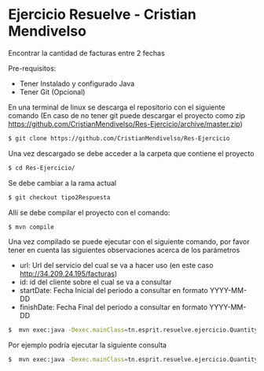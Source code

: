 # Ejercicio Resuelve - Cristian Mendivelso

Encontrar la cantidad de facturas entre 2 fechas

Pre-requisitos: 
  - Tener Instalado y configurado Java
  - Tener Git (Opcional)

En una terminal de linux se descarga el repositorio con el siguiente comando (En caso de no tener git puede descargar el proyecto como zip https://github.com/CristianMendivelso/Res-Ejercicio/archive/master.zip)
```sh
$ git clone https://github.com/CristianMendivelso/Res-Ejercicio
```
Una vez descargado se debe acceder a la carpeta que contiene el proyecto 
```sh
$ cd Res-Ejercicio/
```
Se debe cambiar a la rama actual

```sh
$ git checkout tipo2Respuesta
```

Allí se debe compilar el proyecto con el comando:
```sh
$ mvn compile
```
Una vez compilado se puede ejecutar con el siguiente comando, por favor tener en cuenta las siguientes observaciones acerca de los parámetros
  - url: Url del servicio del cual se va a hacer uso (en este caso http://34.209.24.195/facturas)
  - id: id del cliente sobre el cual se va a consultar
  - startDate: Fecha Inicial del periodo a consultar en formato YYYY-MM-DD
  - finishDate: Fecha Final del periodo a consultar en formato YYYY-MM-DD
  
```sh
$  mvn exec:java -Dexec.mainClass=tn.esprit.resuelve.ejercicio.QuantityOfInvoices -Dexec.args="'url' 'id' 'startDate' 'finishDate'"
```
Por ejemplo podría ejecutar la siguiente consulta
```sh
$  mvn exec:java -Dexec.mainClass=tn.esprit.resuelve.ejercicio.QuantityOfInvoices -Dexec.args="'http://34.209.24.195/facturas' '4e25ce61-e6e2-457a-89f7-116404990967' '2017-01-01' '2017-12-31'"

```

